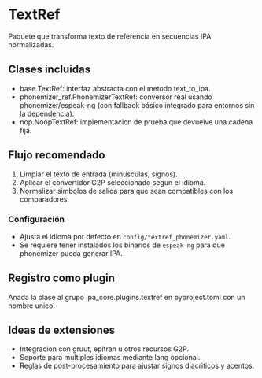 # TextRef

Paquete que transforma texto de referencia en secuencias IPA normalizadas.

## Clases incluidas
- base.TextRef: interfaz abstracta con el metodo text_to_ipa.
- phonemizer_ref.PhonemizerTextRef: conversor real usando phonemizer/espeak-ng
  (con fallback básico integrado para entornos sin la dependencia).
- nop.NoopTextRef: implementacion de prueba que devuelve una cadena fija.

## Flujo recomendado
1. Limpiar el texto de entrada (minusculas, signos).
2. Aplicar el convertidor G2P seleccionado segun el idioma.
3. Normalizar simbolos de salida para que sean compatibles con los comparadores.

### Configuración

- Ajusta el idioma por defecto en `config/textref_phonemizer.yaml`.
- Se requiere tener instalados los binarios de `espeak-ng` para que phonemizer
  pueda generar IPA.

## Registro como plugin
Anada la clase al grupo ipa_core.plugins.textref en pyproject.toml con un nombre unico.

## Ideas de extensiones
- Integracion con gruut, epitran u otros recursos G2P.
- Soporte para multiples idiomas mediante lang opcional.
- Reglas de post-procesamiento para ajustar signos diacriticos y acentos.

